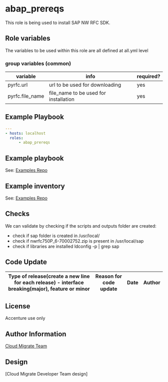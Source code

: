 # abap_prereqs
This role is being used to install SAP NW RFC SDK.

## Role variables
The variables to be used within this role are all defined at all.yml level

### group variables (common)
|variable|info|required?|
|---|---|---|
|pyrfc.url|url to be used for downloading|yes|
|pyrfc.file_name|file_name to be used for installation|yes|

## Example Playbook
```yaml
---
- hosts: localhost
  roles:
      - abap_prereqs
```

## Example playbook
See: [Examples Repo](https://innersource.accenture.com/projects/IASC/repos/examples-sap-migration/browse/sc01-abap-migration_sourcesid_targetsid/ansible/playbooks/01_abap_prerequisites.yml)

## Example inventory
See: [Examples Repo](https://innersource.accenture.com/projects/IASC/repos/examples-sap-migration/browse/sc01-abap-migration_sourcesid_targetsid/ansible/inventory)

## Checks
We can validate by checking if the scripts and outputs folder are created:
* check if sap folder is created in /usr/local/
* check if nwrfc750P_6-70002752.zip is present in /usr/local/sap
* check if libraries are installed ldconfig -p | grep sap

## Code Update

|Type of release(create a new line for each release) - interface breaking(major), feature or minor |Reason for code update|Date|Author|
|---|---|---|---|

## License
Accenture use only

## Author Information
[Cloud Migrate Team](https://alm.accenture.com/wiki/display/IACHSTBU/SAP+Cloud+Migrate)

## Design
[Cloud Migrate Developer Team design]